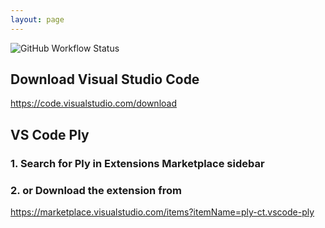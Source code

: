 ```yaml
---
layout: page
---
```

![GitHub Workflow Status](https://img.shields.io/github/workflow/status/ply-ct/ply/ply%20ci)


## Download Visual Studio Code
<https://code.visualstudio.com/download>

## VS Code Ply
### 1. Search for Ply in Extensions Marketplace sidebar
### 2. or Download the extension from 
   <https://marketplace.visualstudio.com/items?itemName=ply-ct.vscode-ply>  

